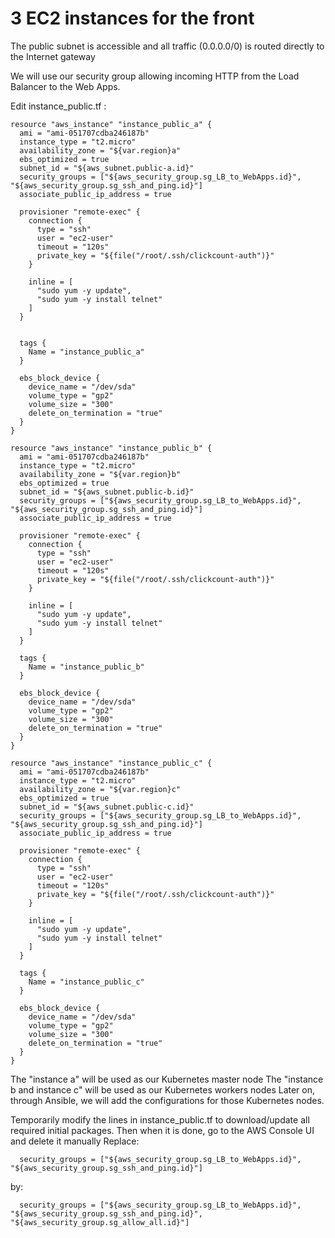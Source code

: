 # 3 EC2 instances for the front

The public subnet is accessible and all traffic (0.0.0.0/0) is routed directly to the Internet gateway

We will use our security group allowing incoming HTTP from the Load Balancer to the Web Apps.



Edit instance_public.tf :
```console
resource "aws_instance" "instance_public_a" {
  ami = "ami-051707cdba246187b"
  instance_type = "t2.micro"
  availability_zone = "${var.region}a"
  ebs_optimized = true
  subnet_id = "${aws_subnet.public-a.id}"
  security_groups = ["${aws_security_group.sg_LB_to_WebApps.id}", "${aws_security_group.sg_ssh_and_ping.id}"]
  associate_public_ip_address = true
  
  provisioner "remote-exec" {
    connection {
      type = "ssh"
      user = "ec2-user"
      timeout = "120s"
      private_key = "${file("/root/.ssh/clickcount-auth")}"
    }

    inline = [
      "sudo yum -y update",
      "sudo yum -y install telnet"
    ]
  }

  
  tags {
    Name = "instance_public_a"
  }
  
  ebs_block_device {
    device_name = "/dev/sda"
    volume_type = "gp2"
    volume_size = "300"
    delete_on_termination = "true"
  }
}

resource "aws_instance" "instance_public_b" {
  ami = "ami-051707cdba246187b"
  instance_type = "t2.micro"
  availability_zone = "${var.region}b"
  ebs_optimized = true
  subnet_id = "${aws_subnet.public-b.id}"
  security_groups = ["${aws_security_group.sg_LB_to_WebApps.id}", "${aws_security_group.sg_ssh_and_ping.id}"]
  associate_public_ip_address = true

  provisioner "remote-exec" {
    connection {
      type = "ssh"
      user = "ec2-user"
      timeout = "120s"
      private_key = "${file("/root/.ssh/clickcount-auth")}"
    }

    inline = [
      "sudo yum -y update",
      "sudo yum -y install telnet"
    ]
  }
  
  tags {
    Name = "instance_public_b"
  }
  
  ebs_block_device {
    device_name = "/dev/sda"
    volume_type = "gp2"
    volume_size = "300"
    delete_on_termination = "true"
  }
}

resource "aws_instance" "instance_public_c" {
  ami = "ami-051707cdba246187b"
  instance_type = "t2.micro"
  availability_zone = "${var.region}c"
  ebs_optimized = true
  subnet_id = "${aws_subnet.public-c.id}"
  security_groups = ["${aws_security_group.sg_LB_to_WebApps.id}", "${aws_security_group.sg_ssh_and_ping.id}"]
  associate_public_ip_address = true

  provisioner "remote-exec" {
    connection {
      type = "ssh"
      user = "ec2-user"
      timeout = "120s"
      private_key = "${file("/root/.ssh/clickcount-auth")}"
    }

    inline = [
      "sudo yum -y update",
      "sudo yum -y install telnet"
    ]
  }
  
  tags {
    Name = "instance_public_c"
  }
  
  ebs_block_device {
    device_name = "/dev/sda"
    volume_type = "gp2"
    volume_size = "300"
    delete_on_termination = "true"
  }
}

```
The "instance a" will be used as our Kubernetes master node
The "instance b and instance c" will be used as our Kubernetes workers nodes
Later on, through Ansible, we will add the configurations for those Kubernetes nodes.



Temporarily modify the lines in instance_public.tf to download/update all required initial packages.
Then when it is done, go to the AWS Console UI and delete it manually
Replace:
```console
  security_groups = ["${aws_security_group.sg_LB_to_WebApps.id}", "${aws_security_group.sg_ssh_and_ping.id}"]

```
by:
```console
  security_groups = ["${aws_security_group.sg_LB_to_WebApps.id}", "${aws_security_group.sg_ssh_and_ping.id}", "${aws_security_group.sg_allow_all.id}"]
```

